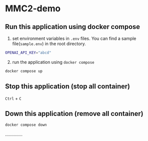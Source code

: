 # MMC2-demo

## Run this application using docker compose

1. set environment variables in `.env` files. You can find a sample file(`sample.env`) in the root directory.
```bash
OPENAI_API_KEY="abcd"
```

2. run the application using `docker compose`
```bash
docker compose up
```

## Stop this application (stop all container)

`Ctrl` + `C`


## Down this application (remove all container)
```bash
docker compose down
```

..............